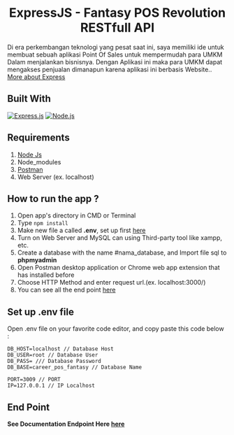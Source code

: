<h1 align="center">ExpressJS - Fantasy POS Revolution RESTfull API</h1>

Di era perkembangan teknologi yang pesat saat ini, saya memiliki ide untuk membuat sebuah aplikasi Point Of Sales untuk mempermudah para UMKM Dalam menjalankan bisnisnya. Dengan Aplikasi ini maka para UMKM dapat mengakses penjualan dimanapun karena aplikasi ini berbasis Website.. [More about Express](https://en.wikipedia.org/wiki/Express.js)

## Built With

[![Express.js](https://img.shields.io/badge/Express.js-4.x-orange.svg?style=rounded-square)](https://expressjs.com/en/starter/installing.html)
[![Node.js](https://img.shields.io/badge/Node.js-v.12.13-green.svg?style=rounded-square)](https://nodejs.org/)

## Requirements

1. <a href="https://nodejs.org/en/download/">Node Js</a>
2. Node_modules
3. <a href="https://www.getpostman.com/">Postman</a>
4. Web Server (ex. localhost)

## How to run the app ?

1. Open app's directory in CMD or Terminal
2. Type `npm install`
3. Make new file a called **.env**, set up first [here](#set-up-env-file)
4. Turn on Web Server and MySQL can using Third-party tool like xampp, etc.
5. Create a database with the name #nama_database, and Import file sql to **phpmyadmin**
6. Open Postman desktop application or Chrome web app extension that has installed before
7. Choose HTTP Method and enter request url.(ex. localhost:3000/)
8. You can see all the end point [here](https://documenter.getpostman.com/view/12330794/TVRrWjtk)

## Set up .env file

Open .env file on your favorite code editor, and copy paste this code below :

```
DB_HOST=localhost // Database Host
DB_USER=root // Database User
DB_PASS= /// Database Password
DB_BASE=career_pos_fantasy // Database Name

PORT=3009 // PORT
IP=127.0.0.1 // IP Localhost
```

## End Point

**See Documentation Endpoint Here [here](https://documenter.getpostman.com/view/12330794/TVRrWjtk)**
